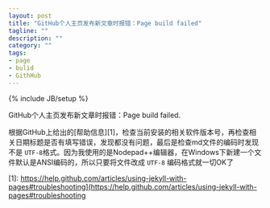```yaml
---
layout: post
title: "GitHub个人主页发布新文章时报错：Page build failed"
tagline: ""
description: ""
category: ""
tags: 
- page
- bulid
- GithHub
---
```

{% include JB/setup %}

GitHub个人主页发布新文章时报错：Page build failed.

根据GitHub上给出的[帮助信息][1]，检查当前安装的相关软件版本号，再检查相关日期标题是否有填写错误，发现都没有问题，最后是检查md文件的编码时发现不是 `UTF-8`格式。因为我使用的是Nodepad++编辑器，在Windows下新建一个文件默认是ANSI编码的，所以只要将文件改成 `UTF-8` 编码格式就一切OK了

[1]: https://help.github.com/articles/using-jekyll-with-pages#troubleshooting](https://help.github.com/articles/using-jekyll-with-pages#troubleshooting
